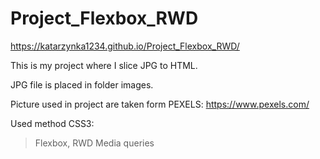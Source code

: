 # Project_Flexbox_RWD

 https://katarzynka1234.github.io/Project_Flexbox_RWD/

This is my project where I slice JPG to HTML.

JPG file is placed in folder images.

Picture used in project are taken form PEXELS: https://www.pexels.com/

Used method
CSS3:
> Flexbox,
> RWD Media queries




